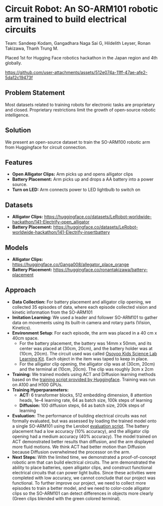 # Circuit Robot: An SO-ARM101 robotic arm trained to build electrical circuits

Team: Sandeep Kodam, Gangadhara Naga Sai G, Hildelith Leyser, Ronan Takizawa, Thanh Trung M.

Placed 1st for Hugging Face robotics hackathon in the Japan region and 4th globally. 

https://github.com/user-attachments/assets/512e074a-11ff-47ae-afe2-5da12c19473f

## Problem Statement
Most datasets related to training robots for electronic tasks are proprietary and closed. Proprietary restrictions limit the growth of open-source robotic intelligence.

## Solution
We present an open-source dataset to train the SO-ARM100 robotic arm from Huggingface for circuit connection. 

## Features
- **Open Alligator Clips:** Arm picks up and opens alligator clips
- **Battery Placement:** Arm picks up and drops a AA battery into a power source.
- **Turn on LED:** Arm connects power to LED lightbulb to switch on

## Datasets
- **Alligator Clips:** https://huggingface.co/datasets/LeRobot-worldwide-hackathon/141-Electrify-open_alligator
- **Battery Placement:** https://huggingface.co/datasets/LeRobot-worldwide-hackathon/141-Electrify-insertbattery

## Models
- **Alligator Clips:** https://huggingface.co/Ganga008/allegator_place_orange
- **Battery Placement:** https://huggingface.co/ronantakizawa/battery-placement

## Approach
- **Data Collection:** For battery placement and alligator clip opening, we collected 35 episodes of data, where each episode collected vision and kinetic information from the SO-ARM101
- **Imitation Learning:** We used a leader and follower SO-ARM101 to gather data on movements using its built-in camera and rotary parts (Vision, Kinetics).
- **Environment Setup**: For each episode, the arm was placed in a 40 cm x 40cm space.
  - For the battery placement, the battery was 14mm x 50mm, and its center was placed at (30cm, 20cm), and the battery holder was at (10cm, 20cm). The circuit used was called [Osoyoo Kids Science Lab Learning Kit](https://osoyoo.com/2018/08/22/user-manual-of-children-science-lab-learning-kit/). Each object in the item was taped to keep in place.
  - For the alligator clip opening, the alligator clip was at (30cm, 20cm) and the terminal at (10cm, 20cm). The clip was roughly 3cm x 2cm
- **Training:** We trained models using ACT and Diffusion learning methods based on the [training script provided by Huggingface](https://huggingface.co/docs/lerobot/il_robots#train-a-policy). Training was run on A100 and H100 GPUs.
- **Training Hyperparameters:**
  - **ACT:** 6 transformer blocks, 512 embedding dimension, 8 attention heads, 1e–4 learning rate, 64 as batch size, 100k steps of learning
  - **Diffusion:** 100 diffusion steps, 64 as batch size, 200k steps of learning
- **Evaluation:** The performance of building electrical circuits was not formally evaluated, but was assessed by loading the trained model onto a single SO-ARM101 using the Lerobot [evaluation script](https://huggingface.co/docs/lerobot/il_robots#train-a-policy). The battery placement had a low accuracy (10% accuracy), and the alligator clip opening had a medium accuracy (40% accuracy). The model trained on ACT demonstrated better results than diffusion, and the arm displayed more fluid motions. We think ACT had better motion than Diffusion because Diffusion overwhelmed the processor on the arm.
- **Next Steps:** With the limited time, we demonstrated a proof-of-concept robotic arm that can build electrical circuits. The arm demonstrated the ability to place batteries, open alligator clips, and construct functional electrical circuits that can power light bulbs. Since these activities were completed with low accuracy, we cannot conclude that our project was functional. To further improve our project, we need to collect more episodes to train a better model, and we need to color-code alligator clips so the SO-ARM101 can detect differences in objects more clearly (Green clips blended with the green colored terminal).






